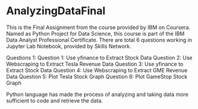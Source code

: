 # AnalyzingDataFinal

This is the Final Assignment from the course provided by IBM on Coursera. Named as Python Project for Data Science, this course is part of the IBM Data Analyst Professional Certificate.
There are total 6 questions working in Jupyter Lab Notebook, provided by Skills Network. 

Questions 1: Question 1: Use yfinance to Extract Stock Data
Question 2: Use Webscraping to Extract Tesla Revenue Data
Question 3: Use yfinance to Extract Stock Data
Question 4: Use Webscraping to Extract GME Revenue Data
Question 5: Plot Tesla Stock Graph
Question 6: Plot GameStop Stock Graph

Python language has made the process of analyzing and taking data more sufficient to code and retrieve the data. 
